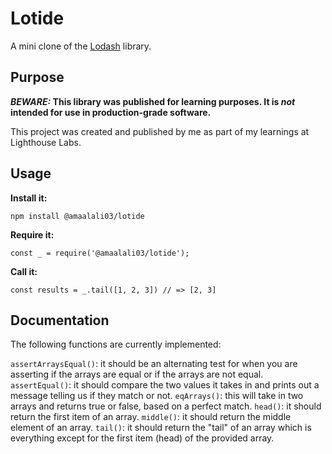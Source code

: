 # Lotide

A mini clone of the [Lodash](https://lodash.com) library.

## Purpose

**_BEWARE:_ This library was published for learning purposes. It is _not_ intended for use in production-grade software.**

This project was created and published by me as part of my learnings at Lighthouse Labs. 

## Usage

**Install it:**

`npm install @amaalali03/lotide`

**Require it:**

`const _ = require('@amaalali03/lotide');`

**Call it:**

`const results = _.tail([1, 2, 3]) // => [2, 3]`

## Documentation

The following functions are currently implemented:


`assertArraysEqual()`: it should be an alternating test for when you are asserting if the arrays are equal or if the arrays are not equal. 
`assertEqual()`: it should compare the two values it takes in and prints out a message telling us if they match or not.
`eqArrays()`: this will take in two arrays and returns true or false, based on a perfect match. 
`head()`: it should return  the first item of an array.
`middle()`: it should return the middle element of an array.
`tail()`: it should return the "tail" of an array which is everything except for the first item (head) of the provided array.
